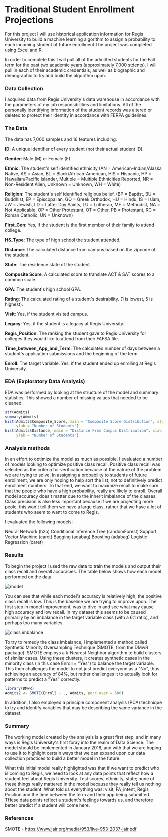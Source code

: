 # **Traditional Student Enrollment Projections**    

For this project I will use historical application information for Regis University to build a machine learning algorithm to assign a probability to each incoming student of future enrollment.The project was completed using Excel and R.

In order to complete this I will pull all of the admitted students for the Fall term for the past two academic years (approximately 7,000 stdents). I will pull in each of their academic credentials, as well as biographic and demographic to try and build the algorithm upon.

### **Data Collection**

I acquired data from Regis University's data warehouse in accordance with the parameters of my job responsibilities and limitations. All of the personally identifying information of the student records was altered or deleted to protect their identity in accordance with FERPA guidelines.    


### **The Data**    

The data has 7,000 samples and 16 features including:

**ID**: A unique identifier of every student (not their actual student ID).

**Gender**: Male (M) or Female (F)

**Ethnic**: The student's self identified ethnicity (AN = American-Indian/Alaska Native, AS = Asian, BL = Black/African-American,                     HIS =     Hispanic, HP = Hawaiian/Pacific Islander, Multiple = Multiple Ethnicities Reported, NR = Non-Resident Alien,                     Unknown = Unknown, WH = White)

**Religion**: The student's self identified religious belief. (BP = Baptist, BU = Buddhist, EP = Episcopalian, GO = Greek Orthodox,                     HU = Hindu, IS = Islam, JW = Jewish, LD = Latter Day Saints, LU = Lutheran, ME = Methodist, NA = Not Applicable,                           OP = Other Protestant, OT = Other, PB = Protestant, RC = Roman Catholic, UN = Unknown)

**First_Gen**: Yes, if the student is the first member of their family to attend college.

**HS_Type**: The type of high school the student attended.

**Distance**: The calculated distance from campus based on the zipcode of the student.

**State**: The residence state of the student.

**Composite Score**: A calculated score to translate ACT & SAT scores to a common scale.

**GPA**: The student's high school GPA.

**Rating**: The calculated rating of a student's desirability. (1 is lowest, 5 is highest).

**Visit**: Yes, if the student visited campus.

**Legacy**: Yes, if the student is a legacy at Regis University.

**Regis_Position**: The ranking the student gave to Regis University for colleges they would like to attend from their FAFSA file.

**Time_between_App_and_Term**: The calculated number of days between a student's application submissions and the beginning of the term.

**Enroll**: The target variable. Yes, if the student ended up enrolling at Regis University.    

### **EDA (Exploratory Data Analysis)**  

EDA was performed by looking at the structure of the model and summary statistics. This showed a number of missing values that needed to be cleaned. 

```R
str(Admits)
summary(Admits)
hist(Admits$Composite_Score, main = "Composite Score Distribution", xlab = "Composite Score", 
     ylab = "Number of Students")
hist(Admits$Distance, main = "Distance From Campus Distribution", xlab = "Distance (miles)", 
     ylab = "Number of Students")
```

### **Analysis methods**

In an effort to optimize the model as much as possible, I evaluated a number of models looking to optimize positive class recall. Positive class recall was selected as the criteria for verification because of the nature of the problem we are trying to solve. In assigning a probability to students of future enrollment, we are only hoping to help sort the list, not to definitively predict enrollment numbers. To that end, we want to maximize recall to make sure that the people who have a high probability, really are likely to enroll. Overall model accuracy does't matter due to the inherit imbalance of the classes. Class precision is also less important because if we are projecting more peole, this won't tell them we have a large class, rather that we have a lot of students who seem to want to come to Regis.    

I evaluated the following models:

Neural Network (h2o)
Conditional Inference Tree (randomForest)
Support Vector Machine (caret)
Bagging (adabag)
Boosting (adabag)
Logistic Regression (caret)

### **Results**

To begin the project I used the raw data to train the models and output their class recall and overall accuracies. The table below shows how each model performed on the data.

![model](https://user-images.githubusercontent.com/17519823/27606569-12fcf7d0-5b3e-11e7-8d9b-6f0cb1c33e0f.png)

You can see that while each model's accuracy is relatively high, the positive class recall is low. This is the baseline we are trying to improve upon. The first step in model improvement, was to dive in and see what may cause high accuracy and low recall. In my dataset this seems to be caused primarily by an imbalance in the target variable class (with a 6:1 ratio), and perhaps too many variables. 

![class imbalance](https://user-images.githubusercontent.com/17519823/27609674-d85fcd68-5b48-11e7-9b58-9cfe7c8e947b.png)

To try to remedy the class imbalance, I implemented a method called Synthetic Minority Oversampling Technique (SMOTE, from the DMwR package). SMOTE employs a k-Nearest Neighbor algorithm to build clusters of similar cases. Using these clusters, it creates synthetic cases in the minority class (in this case Enroll = "Yes") to balance the target variable. This then challenges the model to not just predict everyone as a "No", thus achieving an accuracy of 84%, but rather challenges it to actually look for patterns to predict a "Yes" correctly.    

```R
library(DMwR)
Admits2 <- SMOTE(Enroll ~ ., Admits, perc.over = 500)
```


In addition, I also employed a principle component analysis (PCA) technique to try and identify variables that may be describing the same variance in the dataset. 

### **Summary**

The working model created by the analysis is a great first step, and in many ways is Regis University's first foray into the realm of Data Science. The model should be implemented in January 2018, and with that we are hoping to use it to highlight certain ways that we can expand upon our data collection practices to build a better model in the future.     

What this initial model really highlighted was that if we want to predict who is coming to Regis, we need to look at any data points that reflect how a student feel about Regis University. Test scores, ethnicity, state; none of these things really mattered in the model because they really tell us nothing about the student. What told us everything was: visit, FA_intent, Regis Position and the time between the term and their app being submitted. THese data points reflect a student's feelings towards us, and therefore better predict if a student will come here. 

### **References**

SMOTE - https://www.jair.org/media/953/live-953-2037-jair.pdf

